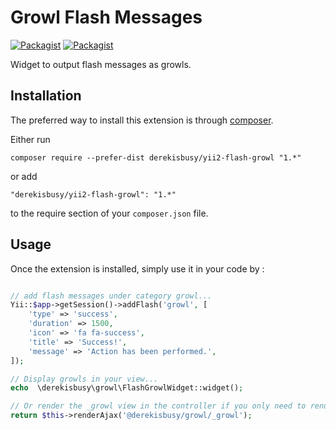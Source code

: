 Growl Flash Messages
====================

[![Packagist](https://img.shields.io/badge/License-BSD%203--Clause-blue.svg)](https://github.com/derekisbusy/yii2-flash-growl/blob/master/LICENSE.md)
[![Packagist](https://img.shields.io/packagist/dt/derekisbusy/yii2-flash-growl.svg)](https://packagist.org/packages/derekisbusy/yii2-flash-growl)


Widget to output flash messages as growls.

Installation
------------

The preferred way to install this extension is through [composer](http://getcomposer.org/download/).

Either run

```
composer require --prefer-dist derekisbusy/yii2-flash-growl "1.*"
```

or add

```
"derekisbusy/yii2-flash-growl": "1.*"
```

to the require section of your `composer.json` file.


Usage
-----

Once the extension is installed, simply use it in your code by  :

```php

// add flash messages under category growl...
Yii::$app->getSession()->addFlash('growl', [
    'type' => 'success',
    'duration' => 1500,
    'icon' => 'fa fa-success',
    'title' => 'Success!',
    'message' => 'Action has been performed.',
]);

// Display growls in your view...
echo  \derekisbusy\growl\FlashGrowlWidget::widget();

// Or render the _growl view in the controller if you only need to render the growls...
return $this->renderAjax('@derekisbusy/growl/_growl');

```

